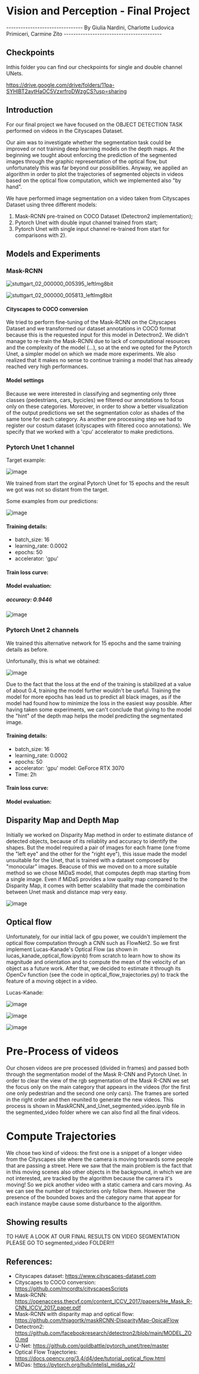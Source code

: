 #                                                   Vision and Perception - Final Project

-------------------------------- By Giulia Nardini, Charlotte Ludovica Primiceri, Carmine Zito -----------------------------------------

## Checkpoints
Inthis folder you can find our checkpoints for single and double channel UNets.

https://drive.google.com/drive/folders/11pa-SYHlBT2aytHaOC5VzxrfroDWzgCS?usp=sharing

## Introduction
For our final project we have focused on the OBJECT DETECTION TASK performed on videos in the Cityscapes Dataset.

Our aim was to investigate whether the segmentation task could be improved or not training deep learning models on the depth maps. At the beginning we tought about enforcing the prediction of the segmented images through the graphic representation of the optical flow, but unfortunately this was far beyond our possibilities. Anyway, we applied an algorithm in order to plot the trajectories of segmented objects in videos based on the optical flow computation, which we implemented also "by hand".

We have performed image segmentation on a video taken from Cityscapes Dataset using three different models:
  1)  Mask-RCNN pre-trained on COCO Dataset (Detectron2 implementation);
  2)  Pytorch Unet with double input channel trained from start;
  3)  Pytorch Unet with single input channel re-trained from start for comparisons with 2).

## Models and Experiments
### Mask-RCNN 

![stuttgart_02_000000_005395_leftImg8bit](https://github.com/CharlottePrimiceri/VP_Project/assets/114931709/98b510ac-ecb1-4775-89a4-a30555609e85)

![stuttgart_02_000000_005813_leftImg8bit](https://github.com/CharlottePrimiceri/VP_Project/assets/114931709/81571945-8670-43ef-9c4b-1ae4fded5c1d)

#### Cityscapes to COCO conversion
We tried to perform fine-tuning of the Mask-RCNN on the Cityscapes Dataset and we transformed our dataset annotations in COCO format because this is the requested input for this model in Detectron2.
We didn't manage to re-train the Mask-RCNN due to lack of computational resources and the complexity of the model (...), so at the end we opted for the Pytorch Unet, a simpler model on which we made more experiments. We also realized that it makes no sense to continue training a model that has already reached very high performances.

#### Model settings
Because we were interested in classifying and segmenting only three classes (pedestrians, cars, bycicles) we filtered our annotations to focus only on these categories. Moreover, in order to show a better visualization of the output predictions we set the segmentation color as shades of the same tone for each category. As another pre processing step we had to register our costum dataset (cityscapes with filtered coco annotations). We specify that we worked with a 'cpu' accelerator to make predictions. 

### Pytorch Unet 1 channel
Target example:

![image](https://github.com/CharlottePrimiceri/VP_Project/assets/114931709/01be8415-b49e-44ce-b896-53868e6ba2f2)

We trained from start the orginal Pytorch Unet for 15 epochs and the result we got was not so distant from the target. 

Some examples from our predictions:

![image](https://github.com/CharlottePrimiceri/VP_Project/assets/114931709/2f3b7dfd-cba0-4dc0-a55b-1e4f983ef106)

#### Training details:
- batch_size: 16
- learning_rate: 0.0002
- epochs: 50
- accelerator: 'gpu'

#### Train loss curve:

#### Model evaluation: 

##### accuracy: 0.9446

![image](https://github.com/CharlottePrimiceri/VP_Project/assets/114931709/2d004754-c3ab-4a8c-8843-f9a508ccbbd6)

### Pytorch Unet 2 channels
We trained this alternative network for 15 epochs and the same training details as before.

Unfortunally, this is what we obtained:

![image](https://github.com/CharlottePrimiceri/VP_Project/assets/114931709/30989a00-fe73-4577-ac70-67adc91b7bb0)


Due to the fact that the loss at the end of the training is stabilized at a value of about 0.4, training the model further wouldn't be useful. Training the model for more epochs has lead us to predict all black images, as if the model had found how to minimize the loss in the easiest way possible.
After having taken some experiments, we can't conclude that giving to the model the "hint" of the depth map helps the model predicting the segmentated image.

#### Training details:
- batch_size: 16
- learning_rate: 0.0002
- epochs: 50
- accelerator: 'gpu' model: GeForce RTX 3070
- Time: 2h

#### Train loss curve:

#### Model evaluation:


## Disparity Map and Depth Map

Initially we worked on Disparity Map method in order to estimate distance of detected objects, because of its reliablity and accuracy to identify the shapes. 
But the model required a pair of images for each frame (one frome the "left eye" and the other for the "right eye"), this issue made the model unsuitable for the Unet, that is trained with a dataset composed by "monocular" images.
Beacuse of this we moved on to a more suitable method so we chose MiDaS model, that computes depth map starting from a single image.
Even if MiDaS provides a low quality map compared to the Disparity Map, it comes with better scalability that made the combination between Unet mask and distance map very easy.

![image](https://github.com/CharlottePrimiceri/VP_Project/assets/114931709/d8e56dea-1519-439b-a00e-9300640f96fe)


## Optical flow

Unfortunately, for our initial lack of gpu power, we couldn't implement the optical flow computation through a CNN such as FlowNet2. So we first implement Lucas-Kanade's Optical Flow (as shown in lucas_kanade_optical_flow.ipynb) from scratch to learn how to show its magnitude and orientation and to compute the mean of the velocity of an object as a future work. After that, we decided to estimate it through its OpenCv function (see the code in optical_flow_trajectories.py) to track the feature of a moving object in a video. 

Lucas-Kanade: 

![image](https://github.com/CharlottePrimiceri/VP_Project/assets/114931709/18f40f4e-1320-4093-a297-e269d041c165)

![image](https://github.com/CharlottePrimiceri/VP_Project/assets/114931709/8e937b50-5b61-4ee2-ae30-7756f9fcd055)

![image](https://github.com/CharlottePrimiceri/VP_Project/assets/114931709/1b2c4fa3-682e-4213-91ad-b47a7beb1a8a)

# Pre-Process of videos

Our chosen videos are pre processed (divided in frames) and passed both through the segmentation model of the Mask R-CNN and Pytorch Unet. 
In order to clear the view of the rgb segmentation of the Mask R-CNN we set the focus only on the main category that appears in the videos (for the first one only pedestrian and the second one only cars).
The frames are sorted in the right order and then reunited to generate the new videos. This process is shown in MaskRCNN_and_Unet_segmented_video.ipynb file in the segmented_video folder where we can also find all the final videos.

# Compute Trajectories

We chose two kind of videos: the first one is a snippet of a longer video from the Cityscapes site where the camera is moving torwards some people that are passing a street. Here we saw that the main problem is the fact that in this moving scenes also other objects in the background, in which we are not interested, are tracked by the algorithm because the camera it's moving! So we pick another video with a static camera and cars moving. As we can see the number of trajectories only follow them. However the presence of the bounded boxes and the category name that appear for each instance maybe cause some disturbance to the algorithm. 

## Showing results

TO HAVE A LOOK AT OUR FINAL RESULTS ON VIDEO SEGMENTATION PLEASE GO TO segmented_video FOLDER!!!

## References:
- Cityscapes dataset: https://www.cityscapes-dataset.com
- Cityscapes to COCO conversion: https://github.com/mcordts/cityscapesScripts
- Mask-RCNN: https://openaccess.thecvf.com/content_ICCV_2017/papers/He_Mask_R-CNN_ICCV_2017_paper.pdf
- Mask-RCNN with disparity map and optical flow: https://github.com/thiagortk/maskRCNN-DisparityMap-OpicalFlow
- Detectron2: https://github.com/facebookresearch/detectron2/blob/main/MODEL_ZOO.md
- U-Net: https://github.com/goldbattle/pytorch_unet/tree/master
- Optical Flow Trajectories: https://docs.opencv.org/3.4/d4/dee/tutorial_optical_flow.html
- MiDas: https://pytorch.org/hub/intelisl_midas_v2/ 


